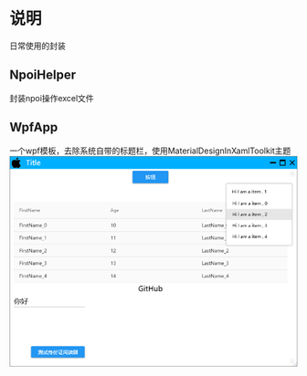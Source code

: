 # 说明
日常使用的封装

## NpoiHelper
封装npoi操作excel文件

## WpfApp
一个wpf模板，去除系统自带的标题栏，使用MaterialDesignInXamlToolkit主题
<img src="./Imgs/WpfApp.png">